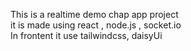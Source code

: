 This is a realtime demo chap app project
<br>
it is made using react , node.js , socket.io
<br>
In frontent it use tailwindcss, daisyUi
